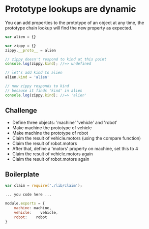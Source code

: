 Prototype lookups are dynamic
===================

You can add properties to the prototype of an object at any time, the prototype chain lookup will find the new property as expected.

```js
var alien = {}

var zippy = {}
zippy.__proto__ = alien

// zippy doesn't respond to kind at this point
console.log(zippy.kind); //=> undefined

// let's add kind to alien
alien.kind = 'alien'

// now zippy responds to kind
// because it finds 'kind' in alien
console.log(zippy.kind); //=> 'alien'
```

Challenge
----------

- Define three objects: 'machine' 'vehicle' and 'robot'
- Make machine the prototype of vehicle
- Make machine the prototype of robot
- Claim the result of vehicle.motors (using the compare function)
- Claim the result of robot.motors
- After that, define a 'motors' property on machine, set this to 4
- Claim the result of vehicle.motors again
- Claim the result of robot.motors again

Boilerplate
-----------

```js
var claim = require('./lib/claim');

... you code here ...

module.exports = {
	machine: machine,
	vehicle:    vehicle,
	robot:    robot
}
```
